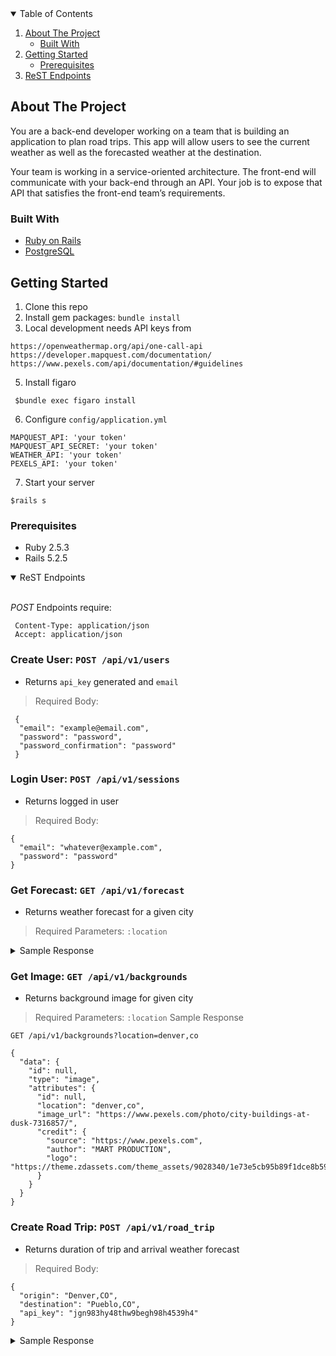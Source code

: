 
<!-- TABLE OF CONTENTS -->
<details open="open">
  <summary>Table of Contents</summary>
  <ol>
    <li>
      <a href="#about-the-project">About The Project</a>
      <ul>
        <li><a href="#built-with">Built With</a></li>
      </ul>
    </li>
    <li>
      <a href="#getting-started">Getting Started</a>
      <ul>
        <li><a href="#prerequisites">Prerequisites</a></li>
      </ul>
    </li>
    <li><a href="#rest-endpoints">ReST Endpoints</a></li>

  </ol>
</details>



<!-- ABOUT THE PROJECT -->
## About The Project
You are a back-end developer working on a team that is building an application to plan road trips. This app will allow users to see the current weather as well as the forecasted weather at the destination.

Your team is working in a service-oriented architecture. The front-end will communicate with your back-end through an API. Your job is to expose that API that satisfies the front-end team’s requirements.


### Built With

* [Ruby on Rails](https://rubyonrails.org/)
* [PostgreSQL](https://www.postgresql.org/)

<!-- GETTING STARTED -->
## Getting Started

1. Clone this repo
2. Install gem packages: `bundle install`
4. Local development needs API keys from 
```
https://openweathermap.org/api/one-call-api
https://developer.mapquest.com/documentation/
https://www.pexels.com/api/documentation/#guidelines
```
5. Install figaro
```
 $bundle exec figaro install
```
6. Configure `config/application.yml`
```
MAPQUEST_API: 'your token'
MAPQUEST_API_SECRET: 'your token'
WEATHER_API: 'your token'
PEXELS_API: 'your token'

```
7. Start your server
```
$rails s
```


### Prerequisites

* Ruby 2.5.3
* Rails 5.2.5

<!-- USAGE EXAMPLES -->

<details open>
<summary>ReST Endpoints</summary>
<br>
 
 *POST* Endpoints require:
 
```
 Content-Type: application/json
 Accept: application/json
```
 

### Create User: `POST /api/v1/users`
* Returns `api_key` generated and `email` 
> Required Body: 

```
 {
  "email": "example@email.com",
  "password": "password",
  "password_confirmation": "password"
 }
```

### Login User: `POST /api/v1/sessions`
* Returns logged in user
> Required Body:
```
{
  "email": "whatever@example.com",
  "password": "password"
}
```

### Get Forecast: `GET /api/v1/forecast`
* Returns weather forecast for a given city
> Required Parameters: `:location`

<details closed>
  <summary>Sample Response</summary>
  
```
GET /api/v1/forecast?location=denver,co

{
  "data": {
    "id": null,
    "type": "forecast",
    "attributes": {
      "current_weather": {
        "datetime": "2020-09-30 13:27:03 -0600",
        "temperature": 79.4,
        etc
      },
      "daily_weather": [
        {
          "date": "2020-10-01",
          "sunrise": "2020-10-01 06:10:43 -0600",
          etc
        },
        {...} etc
      ],
      "hourly_weather": [
        {
          "time": "14:00:00",
          "conditions": "cloudy with a chance of meatballs",
          etc
        },
        {...} etc
      ]
    }
  }
}

```
</details>

### Get Image: `GET /api/v1/backgrounds`
* Returns background image for given city
> Required Parameters: `:location`
Sample Response
```
GET /api/v1/backgrounds?location=denver,co

{
  "data": {
    "id": null,
    "type": "image",
    "attributes": {
      "id": null,
      "location": "denver,co",
      "image_url": "https://www.pexels.com/photo/city-buildings-at-dusk-7316857/",
      "credit": {
        "source": "https://www.pexels.com",
        "author": "MART PRODUCTION",
        "logo": "https://theme.zdassets.com/theme_assets/9028340/1e73e5cb95b89f1dce8b59c5236ca1fc28c7113b.png"
      }
    }
  }
}
```

### Create Road Trip: `POST /api/v1/road_trip`
* Returns duration of trip and arrival weather forecast
> Required Body: 

```
{
  "origin": "Denver,CO",
  "destination": "Pueblo,CO",
  "api_key": "jgn983hy48thw9begh98h4539h4"
}
```

<details closed>
  <summary>Sample Response</summary>
  
```

{
  "data": {
    "id": null,
    "type": "road_trip",
    "attributes": {
      "start_city": "Denver,CO",
      "end_city": "Pueblo,CO",
      "weather_at_eta": {
        "tempterature": 54.93,
        "condition": "few clouds"
      },
      "travel_time": "1 hours and 44 minutes"
    }
  }
}

```
</details>

</details>

